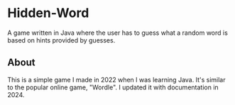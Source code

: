 # Hidden-Word
A game written in Java where the user has to guess what a random word is based on hints provided by guesses.

## About
This is a simple game I made in 2022 when I was learning Java. It's similar to the popular online game, "Wordle". I updated it with documentation in 2024.